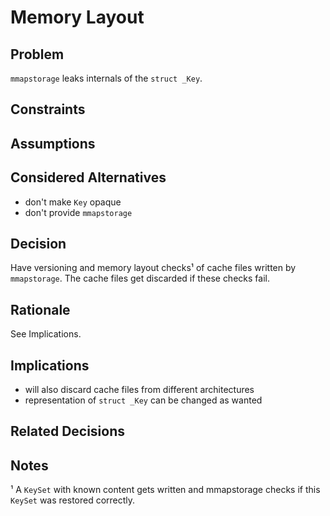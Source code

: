 # Memory Layout

## Problem

`mmapstorage` leaks internals of the `struct _Key`.

## Constraints

## Assumptions

## Considered Alternatives

- don't make `Key` opaque
- don't provide `mmapstorage`

## Decision

Have versioning and memory layout checks¹ of cache files written by `mmapstorage`.
The cache files get discarded if these checks fail.

## Rationale

See Implications.

## Implications

- will also discard cache files from different architectures
- representation of `struct _Key` can be changed as wanted

## Related Decisions

## Notes

¹ A `KeySet` with known content gets written and mmapstorage checks if this
`KeySet` was restored correctly.
